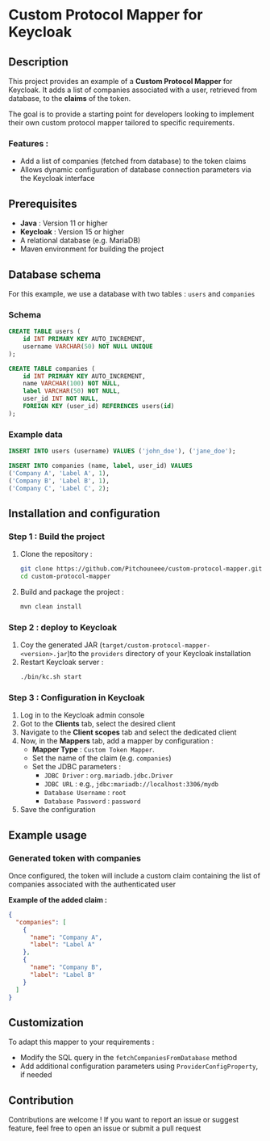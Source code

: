# Custom Protocol Mapper for Keycloak

## Description

This project provides an example of a **Custom Protocol Mapper** for Keycloak. It adds a list of companies associated
with a user, retrieved from database, to the **claims** of the token.

The goal is to provide a starting point for developers looking to implement their own custom protocol mapper tailored 
to specific requirements.

### Features :
- Add a list of companies (fetched from database) to the token claims
- Allows dynamic configuration of database connection parameters via the Keycloak interface

## Prerequisites

- **Java** : Version 11 or higher
- **Keycloak** : Version 15 or higher
- A relational database (e.g. MariaDB)
- Maven environment for building the project

## Database schema

For this example, we use a database with two tables : `users` and `companies`

### Schema

```sql
CREATE TABLE users (
    id INT PRIMARY KEY AUTO_INCREMENT,
    username VARCHAR(50) NOT NULL UNIQUE
);

CREATE TABLE companies (
    id INT PRIMARY KEY AUTO_INCREMENT,
    name VARCHAR(100) NOT NULL,
    label VARCHAR(50) NOT NULL,
    user_id INT NOT NULL,
    FOREIGN KEY (user_id) REFERENCES users(id)
);
```

### Example data

```sql
INSERT INTO users (username) VALUES ('john_doe'), ('jane_doe');

INSERT INTO companies (name, label, user_id) VALUES
('Company A', 'Label A', 1),
('Company B', 'Label B', 1),
('Company C', 'Label C', 2);
```

## Installation and configuration

### Step 1 : Build the project
1. Clone the repository :
   ```bash
   git clone https://github.com/Pitchouneee/custom-protocol-mapper.git
   cd custom-protocol-mapper
   ```
2. Build and package the project :
   ```bash
   mvn clean install
   ```

### Step 2 : deploy to Keycloak
1. Coy the generated JAR (`target/custom-protocol-mapper-<version>.jar`)to the `providers` directory of your Keycloak 
   installation
2. Restart Keycloak server :
   ```bash
   ./bin/kc.sh start
   ```

### Step 3 : Configuration in Keycloak
1. Log in to the Keycloak admin console
2. Got to the **Clients** tab, select the desired client
3. Navigate to the **Client scopes** tab and select the dedicated client
4. Now, in the **Mappers** tab, add a mapper by configuration :
    - **Mapper Type** : `Custom Token Mapper`.
    - Set the name of the claim (e.g. `companies`)
    - Set the JDBC parameters :
        - `JDBC Driver` : `org.mariadb.jdbc.Driver`
        - `JDBC URL` : e.g., `jdbc:mariadb://localhost:3306/mydb`
        - `Database Username` : `root`
        - `Database Password` : `password`
5. Save the configuration

## Example usage

### Generated token with companies 

Once configured, the token will include a custom claim containing the list of companies associated with the authenticated
user

**Example of the added claim :**
```json
{
  "companies": [
    {
      "name": "Company A",
      "label": "Label A"
    },
    {
      "name": "Company B",
      "label": "Label B"
    }
  ]
}
```

## Customization

To adapt this mapper to your requirements :
- Modify the SQL query in the `fetchCompaniesFromDatabase` method
- Add additional configuration parameters using `ProviderConfigProperty`, if needed

## Contribution

Contributions are welcome ! If you want to report an issue or suggest feature, feel free to open an issue or submit a 
pull request